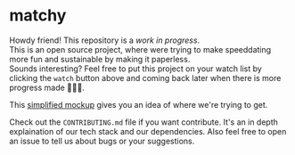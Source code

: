 # matchy
Howdy friend! This repository is a *work in progress*. <br>
This is an open source project, where were trying to make speeddating more fun and sustainable by making it paperless. <br>
Sounds interesting? Feel free to put this project on your watch list by clicking the `watch` button above and coming back later when there is more progress made 👩‍💻🌈.

This [simplified mockup](https://www.figma.com/file/ClWUVCuVzjNAG4Gat5TO10/matchy-V2-(Read-Only)?node-id=9%3A1033) gives you an idea of where we're trying to get.

Check out the `CONTRIBUTING.md` file if you want contribute. It's an in depth explaination of our tech stack and our dependencies. Also feel free to open an issue to tell us about bugs or your suggestions.
